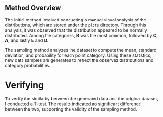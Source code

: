 ## Method Overview

The initial method involved conducting a manual visual analysis of the distributions, which are stored under the `plots` directory. Through this analysis, it was observed that the distribution appeared to be normally distributed. Among the categories, **B** was the most common, followed by **C**, **A**, and lastly **E** and **D**.

The sampling method analyzes the dataset to compute the mean, standard deviation, and probability for each point category. Using these statistics, new data samples are generated to reflect the observed distributions and category probabilities.

# Verifying 
To verify the similarity between the generated data and the original dataset, I conducted a T-test. The results indicated no significant difference between the two, supporting the validity of the sampling method.